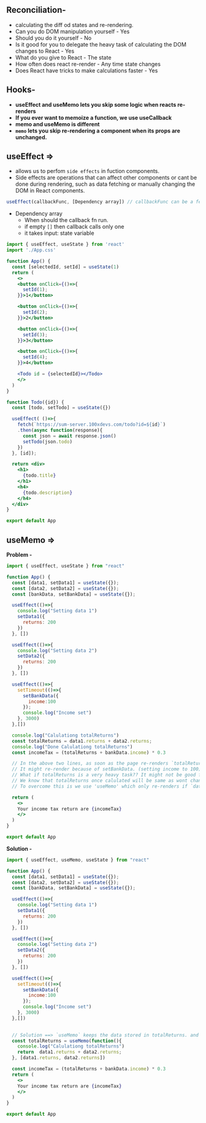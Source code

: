 ## Reconciliation- 
- calculating the diff od states and re-rendering.
- Can you do DOM manipulation yourself - Yes 
- Should you do it yourself - No 
- Is it good for you to delegate the heavy task of calculating the DOM changes to React - Yes 
- What do you give to React - The state 
- How often does react re-render - Any time state changes 
- Does React have tricks to make calculations faster - Yes 


## Hooks-

- **useEffect and useMemo lets you skip some logic when reacts re-renders**
- **If you ever want to memoize a function, we use useCallback**
- **memo and useMemo is different**
- **`memo` lets you skip re-rendering a component when its props are unchanged.**

## useEffect =>
- allows us to perfom `side effects` in fuction components.
- Side effects are operations that can affect other components or cant be done during rendering, such as data fetching or manually changing the DOM in React components.
```jsx
useEffect(callbackFunc, [Dependency array]) // callbackFunc can be a fetch()
```
- Dependency array 
    - When should the callback fn run.
    - if empty `[]` then callback calls only one 
    - it takes input: state variable

```jsx
import { useEffect, useState } from 'react'
import './App.css'

function App() {
  const [selectedId, setId] = useState(1)
  return (
    <>
    <button onClick={()=>{
      setId(1);
    }}>1</button>

    <button onClick={()=>{
      setId(2);
    }}>2</button>

    <button onClick={()=>{
      setId(3);
    }}>3</button>

    <button onClick={()=>{
      setId(4);
    }}>4</button>

    <Todo id = {selectedId}></Todo>    
    </>
  )
}

function Todo({id}) {
  const [todo, setTodo] = useState({})

  useEffect( ()=>{
    fetch(`https://sum-server.100xdevs.com/todo?id=${id}`)
    .then(async function(response){
      const json = await response.json()
      setTodo(json.todo)
    })
  }, [id]);

  return <div>
    <h1>
      {todo.title}
    </h1>
    <h4>
      {todo.description}
    </h4>
  </div>
}

export default App

```

## useMemo =>

**Problem -**
```jsx
import { useEffect, useState } from "react"

function App() {
  const [data1, setData1] = useState({});
  const [data2, setData2] = useState({});
  const [bankData, setBankData] = useState({});

  useEffect(()=>{
    console.log("Setting data 1")
    setData1({
      returns: 200
    })
  }, [])

  useEffect(()=>{
    console.log("Setting data 2")
    setData2({
      returns: 200
    })
  }, [])

  useEffect(()=>{
    setTimeout(()=>{
      setBankData({
        income:100
      });
      console.log("Income set")
    }, 3000)
  },[])

  console.log("Calulationg totalReturns")
  const totalReturns = data1.returns + data2.returns;
  console.log("Done Calulationg totalReturns")
  const incomeTax = (totalReturns + bankData.income) * 0.3

  // In the above two lines, as soon as the page re-renders `totalReturns' is again calculated.
  // It might re-render because of setBankData. (setting income to 100)
  // What if totalReturns is a very heavy task?? It might not be good for our CPU to handle such a heavy task.
  // We know that totalReturns once calulated will be same as wont change. So there is no need to re-render this part.
  // To overcome this is we use 'useMemo' which only re-renders if `data1.returns` or `data2.returns` changes.

  return (
    <>
    Your income tax return are {incomeTax}
    </>
  )
}

export default App
```

**Solution -**

```jsx
import { useEffect, useMemo, useState } from "react"

function App() {
  const [data1, setData1] = useState({});
  const [data2, setData2] = useState({});
  const [bankData, setBankData] = useState({});

  useEffect(()=>{
    console.log("Setting data 1")
    setData1({
      returns: 200
    })
  }, [])

  useEffect(()=>{
    console.log("Setting data 2")
    setData2({
      returns: 200
    })
  }, [])

  useEffect(()=>{
    setTimeout(()=>{
      setBankData({
        income:100
      });
      console.log("Income set")
    }, 3000)
  },[])

  
  // Solution ==> `useMemo` keeps the data stored in totalReturns. and when the re-renders occurs the code checks if data1.returns or data2.returns had changed or not.
  const totalReturns = useMemo(function(){
    console.log("Calulationg totalReturns")
    return  data1.returns + data2.returns;
  }, [data1.returns, data2.returns])

  const incomeTax = (totalReturns + bankData.income) * 0.3
  return (
    <>
    Your income tax return are {incomeTax}
    </>
  )
}

export default App
```